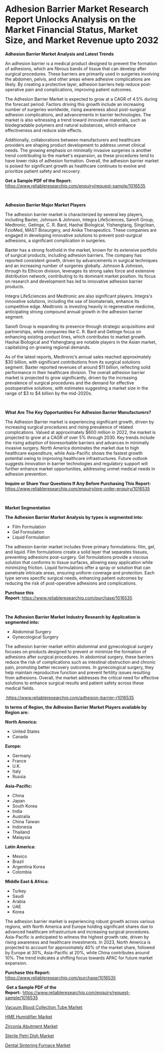 <p><h1>Adhesion Barrier Market Research Report Unlocks Analysis on the Market Financial Status, Market Size, and Market Revenue upto 2032</h1></p><p><strong>Adhesion Barrier Market Analysis and Latest Trends</strong></p>
<p><p>An adhesion barrier is a medical product designed to prevent the formation of adhesions, which are fibrous bands of tissue that can develop after surgical procedures. These barriers are primarily used in surgeries involving the abdomen, pelvis, and other areas where adhesive complications are likely. By creating a protective layer, adhesion barriers help reduce post-operative pain and complications, improving patient outcomes.</p><p>The Adhesion Barrier Market is expected to grow at a CAGR of 4.5% during the forecast period. Factors driving this growth include an increasing number of surgeries worldwide, rising awareness about post-surgical adhesion complications, and advancements in barrier technologies. The market is also witnessing a trend toward innovative materials, such as biodegradable polymers and natural substances, which enhance effectiveness and reduce side effects. </p><p>Additionally, collaborations between manufacturers and healthcare providers are shaping product development to address unmet clinical needs. The growing emphasis on minimally invasive surgeries is another trend contributing to the market's expansion, as these procedures tend to have lower risks of adhesion formation. Overall, the adhesion barrier market is poised for significant growth as healthcare continues to evolve and prioritize patient safety and recovery.</p></p>
<p><strong>Get a Sample PDF of the Report:&nbsp;</strong> <a href="https://www.reliableresearchiq.com/enquiry/request-sample/1016535?utm_campaign=1137&utm_medium=2&utm_source=Github&utm_content=ia&utm_term=04032025&utm_id=adhesion-barrier">https://www.reliableresearchiq.com/enquiry/request-sample/1016535</a></p>
<p>&nbsp;</p>
<p><strong>Adhesion Barrier Major Market Players</strong></p>
<p><p>The adhesion barrier market is characterized by several key players, including Baxter, Johnson & Johnson, Integra LifeSciences, Sanofi Group, Medtronic, Getinge, C. R. Bard, Haohai Biological, Yishengtang, Singclean, FzioMed, MAST Biosurgery, and Anika Therapeutics. These companies are engaged in developing innovative solutions to prevent post-surgical adhesions, a significant complication in surgeries.</p><p>Baxter has a strong foothold in the market, known for its extensive portfolio of surgical products, including adhesion barriers. The company has reported consistent growth, driven by advancements in surgical techniques and an increasing number of surgeries globally. Johnson & Johnson, through its Ethicon division, leverages its strong sales force and extensive distribution network, contributing to its dominant market position. Its focus on research and development has led to innovative adhesion barrier products.</p><p>Integra LifeSciences and Medtronic are also significant players. Integra's innovative solutions, including the use of biomaterials, enhance its competitive edge. Medtronic is investing heavily in regenerative medicine, anticipating strong compound annual growth in the adhesion barrier segment.</p><p>Sanofi Group is expanding its presence through strategic acquisitions and partnerships, while companies like C. R. Bard and Getinge focus on enhancing existing product lines, which contributes to market growth. Haohai Biological and Yishengtang are notable players in the Asian market, capitalizing on growing regional demands.</p><p>As of the latest reports, Medtronic’s annual sales reached approximately $30 billion, with significant contributions from its surgical solutions segment. Baxter reported revenues of around $11 billion, reflecting solid performance in their healthcare division. The overall adhesion barrier market is projected to grow significantly, driven by the increasing prevalence of surgical procedures and the demand for effective postoperative solutions, with estimates suggesting a market size in the range of $3 to $4 billion by the mid-2020s.</p></p>
<p>&nbsp;</p>
<p><strong>What Are The Key Opportunities For Adhesion Barrier Manufacturers?</strong></p>
<p><p>The Adhesion Barrier market is experiencing significant growth, driven by increasing surgical procedures and rising prevalence of related complications. Valued at approximately $600 million in 2022, the market is projected to grow at a CAGR of over 5% through 2030. Key trends include the rising adoption of bioresorbable barriers and advances in minimally invasive surgery. North America dominates the market due to high healthcare expenditure, while Asia-Pacific shows the fastest growth potential owing to improving healthcare infrastructures. Future outlook suggests innovation in barrier technologies and regulatory support will further enhance market opportunities, addressing unmet medical needs in adhesion prevention.</p></p>
<p><strong>Inquire or Share Your Questions If Any Before Purchasing This Report:</strong> <a href="https://www.reliableresearchiq.com/enquiry/pre-order-enquiry/1016535?utm_campaign=1137&utm_medium=2&utm_source=Github&utm_content=ia&utm_term=04032025&utm_id=adhesion-barrier">https://www.reliableresearchiq.com/enquiry/pre-order-enquiry/1016535</a></p>
<p>&nbsp;</p>
<p><strong>Market Segmentation</strong></p>
<p><strong>The Adhesion Barrier Market Analysis by types is segmented into:</strong></p>
<p><ul><li>Film Formulation</li><li>Gel Formulation</li><li>Liquid Formulation</li></ul></p>
<p><p>The adhesion barrier market includes three primary formulations: film, gel, and liquid. Film formulations create a solid layer that separates tissues, preventing adhesions post-surgery. Gel formulations provide a viscous solution that conforms to tissue surfaces, allowing easy application while minimizing friction. Liquid formulations offer a spray or solution that can penetrate intricate areas, ensuring uniform coverage and protection. Each type serves specific surgical needs, enhancing patient outcomes by reducing the risk of post-operative adhesions and complications.</p></p>
<p><strong>Purchase this Report:&nbsp;</strong><a href="https://www.reliableresearchiq.com/purchase/1016535?utm_campaign=1137&utm_medium=2&utm_source=Github&utm_content=ia&utm_term=04032025&utm_id=adhesion-barrier">https://www.reliableresearchiq.com/purchase/1016535</a></p>
<p>&nbsp;</p>
<p><strong>The Adhesion Barrier Market Industry Research by Application is segmented into:</strong></p>
<p><ul><li>Abdominal Surgery</li><li>Gynecological Surgery</li></ul></p>
<p><p>The adhesion barrier market within abdominal and gynecological surgery focuses on products designed to prevent or minimize the formation of adhesions after surgical procedures. In abdominal surgery, these barriers reduce the risk of complications such as intestinal obstruction and chronic pain, promoting better recovery outcomes. In gynecological surgery, they help maintain reproductive function and prevent fertility issues resulting from adhesions. Overall, the market addresses the critical need for effective solutions to enhance surgical results and patient safety across these medical fields.</p></p>
<p><a href="https://www.reliableresearchiq.com/adhesion-barrier-r1016535?utm_campaign=1137&utm_medium=2&utm_source=Github&utm_content=ia&utm_term=04032025&utm_id=adhesion-barrier">&nbsp;https://www.reliableresearchiq.com/adhesion-barrier-r1016535</a></p>
<p><strong>In terms of Region, the Adhesion Barrier Market Players available by Region are:</strong></p>
<p>
    <p> <strong> North America: </strong>
        <ul>
            <li>United States</li>
            <li>Canada</li>
        </ul>
        </p> 
    <p> <strong> Europe: </strong>
        <ul>
            <li>Germany</li>
            <li>France</li>
            <li>U.K.</li>
            <li>Italy</li>
            <li>Russia</li>
        </ul>
        </p> 
    <p> <strong> Asia-Pacific: </strong>
        <ul>
            <li>China</li>
            <li>Japan</li>
            <li>South Korea</li>
            <li>India</li>
            <li>Australia</li>
            <li>China Taiwan</li>
            <li>Indonesia</li>
            <li>Thailand</li>
            <li>Malaysia</li>
        </ul>
        </p> 
    <p> <strong> Latin America: </strong>
        <ul>
            <li>Mexico</li>
            <li>Brazil</li>
            <li>Argentina Korea</li>
            <li>Colombia</li>
        </ul>
        </p> 
    <p> <strong> Middle East & Africa: </strong>
        <ul>
            <li>Turkey</li>
            <li>Saudi</li>
            <li>Arabia</li>
            <li>UAE</li>
            <li>Korea</li>
        </ul>
    </p>
    </p>
<p><p>The adhesion barrier market is experiencing robust growth across various regions, with North America and Europe holding significant shares due to advanced healthcare infrastructure and increasing surgical procedures. Asia-Pacific is anticipated to witness the highest growth rate, driven by rising awareness and healthcare investments. In 2023, North America is projected to account for approximately 40% of the market share, followed by Europe at 30%, Asia-Pacific at 20%, while China contributes around 10%. The trend indicates a shifting focus towards APAC for future market expansion.</p></p>
<p><strong>Purchase this Report: </strong><a href="https://www.reliableresearchiq.com/purchase/1016535?utm_campaign=1137&utm_medium=2&utm_source=Github&utm_content=ia&utm_term=04032025&utm_id=adhesion-barrier">https://www.reliableresearchiq.com/purchase/1016535</a></p>
<p>&nbsp;<strong>Get a Sample PDF of the Report:&nbsp;&nbsp;</strong><a href="https://www.reliableresearchiq.com/enquiry/request-sample/1016535?utm_campaign=1137&utm_medium=2&utm_source=Github&utm_content=ia&utm_term=04032025&utm_id=adhesion-barrier">https://www.reliableresearchiq.com/enquiry/request-sample/1016535</a></p>
<p><strong></strong></p>
<p><p><a href="https://github.com/fowzyfebie/Market-Research-Report-List-1/blob/main/vacuum-blood-collection-tube-market.md?utm_campaign=1137&utm_medium=2&utm_source=Github&utm_content=ia&utm_term=04032025&utm_id=adhesion-barrier">Vacuum Blood Collection Tube Market</a></p><p><a href="https://github.com/rwanjamiul/Market-Research-Report-List-1/blob/main/hme-humidifier-market.md?utm_campaign=1137&utm_medium=2&utm_source=Github&utm_content=ia&utm_term=04032025&utm_id=adhesion-barrier">HME Humidifier Market</a></p><p><a href="https://github.com/tamerlgwilt/Market-Research-Report-List-1/blob/main/zirconia-abutment-market.md?utm_campaign=1137&utm_medium=2&utm_source=Github&utm_content=ia&utm_term=04032025&utm_id=adhesion-barrier">Zirconia Abutment Market</a></p><p><a href="https://github.com/gorbaicodaro/Market-Research-Report-List-1/blob/main/sterile-petri-dish-market.md?utm_campaign=1137&utm_medium=2&utm_source=Github&utm_content=ia&utm_term=04032025&utm_id=adhesion-barrier">Sterile Petri Dish Market</a></p><p><a href="https://github.com/sivyerloucks/Market-Research-Report-List-1/blob/main/dental-sintering-furnace-market.md?utm_campaign=1137&utm_medium=2&utm_source=Github&utm_content=ia&utm_term=04032025&utm_id=adhesion-barrier">Dental Sintering Furnace Market</a></p></p>